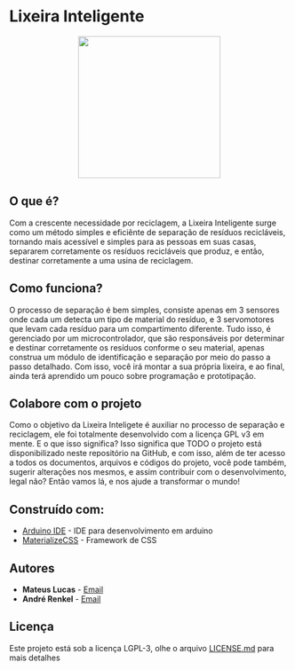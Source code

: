 # Lixeira Inteligente

<p align="center">
  <img width="256" height="256" src="https://lixeirainteligente.com/assets/img/componentes/favicon.png">
</p>

## O que é?

Com a crescente necessidade por reciclagem, a Lixeira Inteligente surge como um método simples e eficiênte de separação de resíduos recicláveis, tornando mais acessível e simples para as pessoas em suas casas, separarem corretamente os resíduos recicláveis que produz, e então, destinar corretamente a uma usina de reciclagem.

## Como funciona?
O processo de separação é bem simples, consiste apenas em 3 sensores onde cada um detecta um tipo de material do resíduo, e 3 servomotores que levam cada resíduo para um compartimento diferente. Tudo isso, é gerenciado por um microcontrolador, que são responsáveis por determinar e destinar corretamente os resíduos conforme o seu material, apenas construa um módulo de identificação e separação por meio do passo a passo detalhado. Com isso, você irá montar a sua própria lixeira, e ao final, ainda terá aprendido um pouco sobre programação e prototipação.

## Colabore com o projeto

Como o objetivo da Lixeira Inteligete é auxiliar no processo de separação e reciclagem, ele foi totalmente desenvolvido com a licença GPL v3 em mente. E o que isso significa? Isso significa que TODO o projeto está disponibilizado neste repositório na GitHub, e com isso, além de ter acesso a todos os documentos, arquivos e códigos do projeto, você pode também, sugerir alterações nos mesmos, e assim contribuir com o desenvolvimento, legal não? Então vamos lá, e nos ajude a transformar o mundo!

## Construído com:

* [Arduino IDE](https://www.arduino.cc/en/main/software) - IDE para desenvolvimento em arduino
* [MaterializeCSS](https://materializecss.com/) - Framework de CSS

## Autores

* **Mateus Lucas**  - [Email](mailto:mateus@lixeirainteligente.com)
* **André Renkel** - [Email](mailto:andre@lixeirainteligente.com)

## Licença

Este projeto está sob a licença LGPL-3, olhe o arquivo [LICENSE.md](LICENSE.md) para mais detalhes


